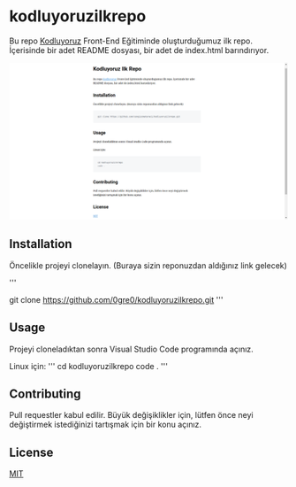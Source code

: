 # kodluyoruzilkrepo
Bu repo [Kodluyoruz](https://www.kodluyoruz.org) Front-End Eğitiminde oluşturduğumuz ilk repo. İçerisinde bir adet README dosyası, bir adet de index.html barındırıyor.

![görsel](https://raw.githubusercontent.com/Kodluyoruz/taskforce/main/git/odev1/figures/markdown.png)
 ## Installation
 
  Öncelikle projeyi clonelayın. (Buraya sizin reponuzdan aldığınız link gelecek)

  '''

  git clone https://github.com/0gre0/kodluyoruzilkrepo.git
  '''

 ## Usage
Projeyi cloneladıktan sonra Visual Studio Code programında açınız.

Linux için:
'''
  cd kodluyoruzilkrepo
code .
  '''

 ## Contributing

Pull requestler kabul edilir. Büyük değişiklikler için, lütfen önce neyi değiştirmek istediğinizi tartışmak için bir konu açınız.

## License

[MIT](https://choosealicense.com/licenses/mit/)